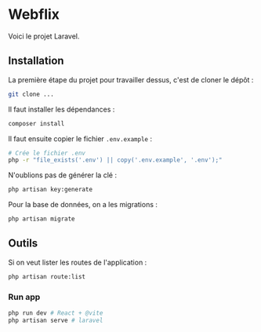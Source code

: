 # Webflix

Voici le projet Laravel.

## Installation

La première étape du projet pour travailler dessus, c'est de cloner le dépôt :

```bash
git clone ...
```

Il faut installer les dépendances :

```bash
composer install
```

Il faut ensuite copier le fichier `.env.example` :

```bash
# Crée le fichier .env
php -r "file_exists('.env') || copy('.env.example', '.env');"
```

N'oublions pas de générer la clé :

```bash
php artisan key:generate
```

Pour la base de données, on a les migrations :

```bash
php artisan migrate
```

## Outils

Si on veut lister les routes de l'application :

```bash
php artisan route:list
```

### Run app
```bash
php run dev # React + @vite
php artisan serve # laravel
```
